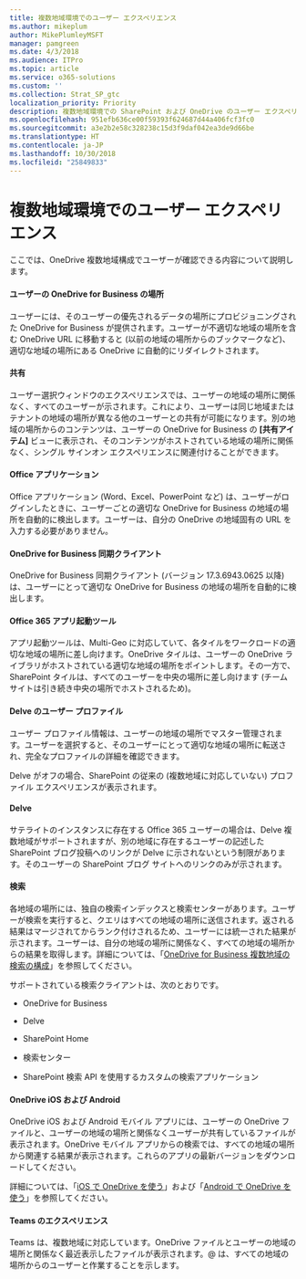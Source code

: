 ```yaml
---
title: 複数地域環境でのユーザー エクスペリエンス
ms.author: mikeplum
author: MikePlumleyMSFT
manager: pamgreen
ms.date: 4/3/2018
ms.audience: ITPro
ms.topic: article
ms.service: o365-solutions
ms.custom: ''
ms.collection: Strat_SP_gtc
localization_priority: Priority
description: 複数地域環境での SharePoint および OneDrive のユーザー エクスペリエンスについて説明します。
ms.openlocfilehash: 951efb636ce00f59393f624687d44a406fcf3fc0
ms.sourcegitcommit: a3e2b2e58c328238c15d3f9daf042ea3de9d66be
ms.translationtype: HT
ms.contentlocale: ja-JP
ms.lasthandoff: 10/30/2018
ms.locfileid: "25849833"
---
```

# <a name="user-experience-in-a-multi-geo-environment"></a>複数地域環境でのユーザー エクスペリエンス

ここでは、OneDrive 複数地域構成でユーザーが確認できる内容について説明します。

#### <a name="users-onedrive-for-business-location"></a>ユーザーの OneDrive for Business の場所

ユーザーには、そのユーザーの優先されるデータの場所にプロビジョニングされた OneDrive for Business が提供されます。ユーザーが不適切な地域の場所を含む OneDrive URL に移動すると (以前の地域の場所からのブックマークなど)、適切な地域の場所にある OneDrive に自動的にリダイレクトされます。

#### <a name="sharing"></a>共有

ユーザー選択ウィンドウのエクスペリエンスでは、ユーザーの地域の場所に関係なく、すべてのユーザーが示されます。これにより、ユーザーは同じ地域またはテナントの地域の場所が異なる他のユーザーとの共有が可能になります。別の地域の場所からのコンテンツは、ユーザーの OneDrive for Business の **[共有アイテム]** ビューに表示され、そのコンテンツがホストされている地域の場所に関係なく、シングル サインオン エクスペリエンスに関連付けることができます。

#### <a name="office-applications"></a>Office アプリケーション

Office アプリケーション (Word、Excel、PowerPoint など) は、ユーザーがログインしたときに、ユーザーごとの適切な OneDrive for Business の地域の場所を自動的に検出します。ユーザーは、自分の OneDrive の地域固有の URL を入力する必要がありません。

#### <a name="onedrive-for-business-sync-client"></a>OneDrive for Business 同期クライアント

OneDrive for Business 同期クライアント (バージョン 17.3.6943.0625 以降) は、ユーザーにとって適切な OneDrive for Business の地域の場所を自動的に検出します。

#### <a name="office-365-app-launcher"></a>Office 365 アプリ起動ツール

アプリ起動ツールは、Multi-Geo に対応していて、各タイルをワークロードの適切な地域の場所に差し向けます。OneDrive タイルは、ユーザーの OneDrive ライブラリがホストされている適切な地域の場所をポイントします。その一方で、SharePoint タイルは、すべてのユーザーを中央の場所に差し向けます (チーム サイトは引き続き中央の場所でホストされるため)。

#### <a name="delve-user-profiles"></a>Delve のユーザー プロファイル

ユーザー プロファイル情報は、ユーザーの地域の場所でマスター管理されます。ユーザーを選択すると、そのユーザーにとって適切な地域の場所に転送され、完全なプロファイルの詳細を確認できます。

Delve がオフの場合、SharePoint の従来の (複数地域に対応していない) プロファイル エクスペリエンスが表示されます。

#### <a name="delve"></a>Delve

サテライトのインスタンスに存在する Office 365 ユーザーの場合は、Delve 複数地域がサポートされますが、別の地域に存在するユーザーの記述した SharePoint ブログ投稿へのリンクが Delve に示されないという制限があります。そのユーザーの SharePoint ブログ サイトへのリンクのみが示されます。

#### <a name="search"></a>検索

各地域の場所には、独自の検索インデックスと検索センターがあります。ユーザーが検索を実行すると、クエリはすべての地域の場所に送信されます。返される結果はマージされてからランク付けされるため、ユーザーには統一された結果が示されます。ユーザーは、自分の地域の場所に関係なく、すべての地域の場所からの結果を取得します。詳細については、「[OneDrive for Business 複数地域の検索の構成](configure-search-for-multi-geo.md)」を参照してください。

サポートされている検索クライアントは、次のとおりです。

-   OneDrive for Business

-   Delve

-   SharePoint Home

-   検索センター

-   SharePoint 検索 API を使用するカスタムの検索アプリケーション

#### <a name="onedrive-ios-and-android"></a>OneDrive iOS および Android 

OneDrive iOS および Android モバイル アプリには、ユーザーの OneDrive ファイルと、ユーザーの地域の場所と関係なくユーザーが共有しているファイルが表示されます。OneDrive モバイル アプリからの検索では、すべての地域の場所から関連する結果が表示されます。これらのアプリの最新バージョンをダウンロードしてください。

詳細については、「[iOS で OneDrive を使う](https://support.office.com/article/08d5c5b2-ccc6-40eb-a244-fe3597a3c247)」および「[Android で OneDrive を使う](https://support.office.com/article/eee1d31c-792d-41d4-8132-f9621b39eb36)」を参照してください。

#### <a name="teams-experience"></a>Teams のエクスペリエンス

Teams は、複数地域に対応しています。OneDrive ファイルとユーザーの地域の場所と関係なく最近表示したファイルが表示されます。@ は、すべての地域の場所からのユーザーと作業することを示します。
